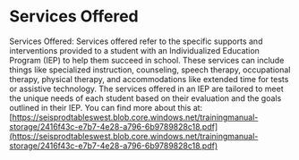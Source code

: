 # Services Offered
Services Offered: Services offered refer to the specific supports and interventions provided to a student with an Individualized Education Program (IEP) to help them succeed in school. These services can include things like specialized instruction, counseling, speech therapy, occupational therapy, physical therapy, and accommodations like extended time for tests or assistive technology. The services offered in an IEP are tailored to meet the unique needs of each student based on their evaluation and the goals outlined in their IEP.
You can find more about this at: [https://seisprodtableswest.blob.core.windows.net/trainingmanual-storage/2416f43c-e7b7-4e28-a796-6b9789828c18.pdf](https://seisprodtableswest.blob.core.windows.net/trainingmanual-storage/2416f43c-e7b7-4e28-a796-6b9789828c18.pdf)
